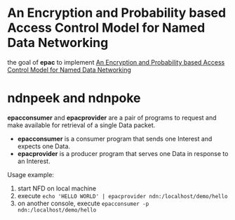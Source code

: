 # An Encryption and Probability based Access Control Model for Named Data Networking

the goal of **epac** to implement [An Encryption and Probability based Access Control Model for Named Data Networking](http://ieeexplore.ieee.org/abstract/document/7017100/)
# ndnpeek and ndnpoke

**epacconsumer** and **epacprovider** are a pair of programs to request and make available for retrieval of a single Data packet.

* **epacconsumer** is a consumer program that sends one Interest and expects one Data.
* **epacprovider** is a producer program that serves one Data in response to an Interest.

Usage example:

1. start NFD on local machine
2. execute `echo 'HELLO WORLD' | epacprovider ndn:/localhost/demo/hello`
3. on another console, execute `epacconsumer -p ndn:/localhost/demo/hello`
